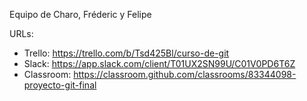 Equipo de Charo, Fréderic y Felipe

URLs:
* Trello: https://trello.com/b/Tsd425Bl/curso-de-git
* Slack: https://app.slack.com/client/T01UX2SN99U/C01V0PD6T6Z
* Classroom: https://classroom.github.com/classrooms/83344098-proyecto-git-final
